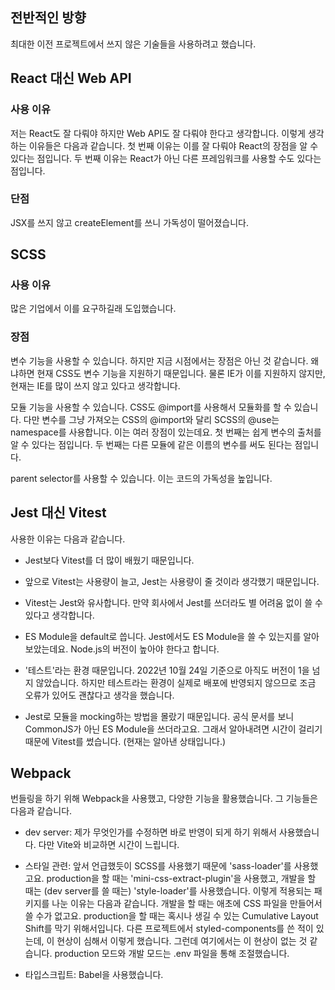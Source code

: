 ## 전반적인 방향

최대한 이전 프로젝트에서 쓰지 않은 기술들을 사용하려고 했습니다.

## React 대신 Web API

### 사용 이유

저는 React도 잘 다뤄야 하지만 Web API도 잘 다뤄야 한다고 생각합니다. 이렇게 생각하는 이유들은 다음과 같습니다. 첫 번째 이유는 이를 잘 다뤄야 React의 장점을 알 수 있다는 점입니다. 두 번째 이유는 React가 아닌 다른 프레임워크를 사용할 수도 있다는 점입니다.

### 단점

JSX를 쓰지 않고 createElement를 쓰니 가독성이 떨어졌습니다.

## SCSS

### 사용 이유

많은 기업에서 이를 요구하길래 도입했습니다.

### 장점

변수 기능을 사용할 수 있습니다. 하지만 지금 시점에서는 장점은 아닌 것 같습니다. 왜냐하면 현재 CSS도 변수 기능을 지원하기 때문입니다. 물론 IE가 이를 지원하지 않지만, 현재는 IE를 많이 쓰지 않고 있다고 생각합니다.

모듈 기능을 사용할 수 있습니다. CSS도 @import를 사용해서 모듈화를 할 수 있습니다. 다만 변수를 그냥 가져오는 CSS의 @import와 달리 SCSS의 @use는 namespace를 사용합니다. 이는 여러 장점이 있는데요. 첫 번째는 쉽게 변수의 출처를 알 수 있다는 점입니다. 두 번째는 다른 모듈에 같은 이름의 변수를 써도 된다는 점입니다.

parent selector를 사용할 수 있습니다. 이는 코드의 가독성을 높입니다.

## Jest 대신 Vitest

사용한 이유는 다음과 같습니다.

- Jest보다 Vitest를 더 많이 배웠기 때문입니다.

- 앞으로 Vitest는 사용량이 늘고, Jest는 사용량이 줄 것이라 생각했기 때문입니다.

- Vitest는 Jest와 유사합니다. 만약 회사에서 Jest를 쓰더라도 별 어려움 없이 쓸 수 있다고 생각합니다.

- ES Module을 default로 씁니다. Jest에서도 ES Module을 쓸 수 있는지를 알아보았는데요. Node.js의 버전이 높아야 한다고 합니다.

- '테스트'라는 환경 때문입니다. 2022년 10월 24일 기준으로 아직도 버전이 1을 넘지 않았습니다. 하지만 테스트라는 환경이 실제로 배포에 반영되지 않으므로 조금 오류가 있어도 괜찮다고 생각을 했습니다.

- Jest로 모듈을 mocking하는 방법을 몰랐기 때문입니다. 공식 문서를 보니 CommonJS가 아닌 ES Module을 쓰더라고요. 그래서 알아내려면 시간이 걸리기 때문에 Vitest를 썼습니다. (현재는 알아낸 상태입니다.)

## Webpack

번들링을 하기 위해 Webpack을 사용했고, 다양한 기능을 활용했습니다. 그 기능들은 다음과 같습니다.

- dev server: 제가 무엇인가를 수정하면 바로 반영이 되게 하기 위해서 사용했습니다. 다만 Vite와 비교하면 시간이 느립니다.

- 스타일 관련: 앞서 언급했듯이 SCSS를 사용했기 때문에 'sass-loader'를 사용했고요. production을 할 때는 'mini-css-extract-plugin'을 사용했고, 개발을 할 때는 (dev server를 쓸 때는) 'style-loader'를 사용했습니다. 이렇게 적용되는 패키지를 나눈 이유는 다음과 같습니다. 개발을 할 때는 애초에 CSS 파일을 만들어서 쓸 수가 없고요. production을 할 때는 혹시나 생길 수 있는 Cumulative Layout Shift를 막기 위해서입니다. 다른 프로젝트에서 styled-components를 쓴 적이 있는데, 이 현상이 심해서 이렇게 했습니다. 그런데 여기에서는 이 현상이 없는 것 같습니다. production 모드와 개발 모드는 .env 파일을 통해 조절했습니다.

- 타입스크립트: Babel을 사용했습니다.
